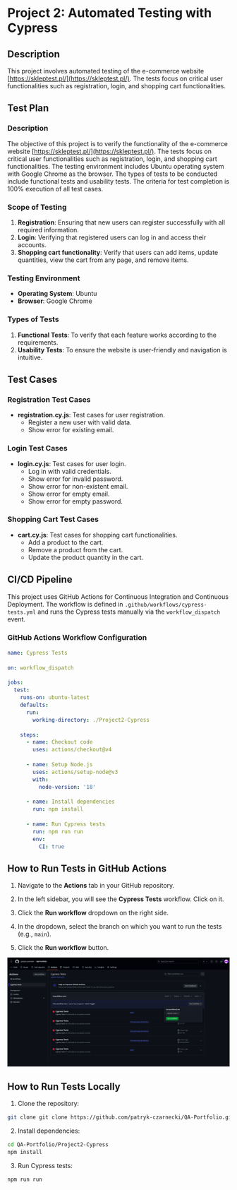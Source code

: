 # Project 2: Automated Testing with Cypress

## Description
This project involves automated testing of the e-commerce website [https://skleptest.pl/](https://skleptest.pl/). The tests focus on critical user functionalities such as registration, login, and shopping cart functionalities.

## Test Plan

### Description
The objective of this project is to verify the functionality of the e-commerce website [https://skleptest.pl/](https://skleptest.pl/). The tests focus on critical user functionalities such as registration, login, and shopping cart functionalities. The testing environment includes Ubuntu operating system with Google Chrome as the browser. The types of tests to be conducted include functional tests and usability tests. The criteria for test completion is 100% execution of all test cases.

### Scope of Testing

1. **Registration**: Ensuring that new users can register successfully with all required information.
2. **Login**: Verifying that registered users can log in and access their accounts.
3. **Shopping cart functionality**: Verify that users can add items, update quantities, view the cart from any page, and remove items.

### Testing Environment

- **Operating System**: Ubuntu
- **Browser**: Google Chrome

### Types of Tests

1. **Functional Tests**: To verify that each feature works according to the requirements.
2. **Usability Tests**: To ensure the website is user-friendly and navigation is intuitive.

## Test Cases

### Registration Test Cases
- **registration.cy.js**: Test cases for user registration.
  - Register a new user with valid data.
  - Show error for existing email.

### Login Test Cases
- **login.cy.js**: Test cases for user login.
  - Log in with valid credentials.
  - Show error for invalid password.
  - Show error for non-existent email.
  - Show error for empty email.
  - Show error for empty password.

### Shopping Cart Test Cases
- **cart.cy.js**: Test cases for shopping cart functionalities.
  - Add a product to the cart.
  - Remove a product from the cart.
  - Update the product quantity in the cart.

## CI/CD Pipeline

This project uses GitHub Actions for Continuous Integration and Continuous Deployment. The workflow is defined in `.github/workflows/cypress-tests.yml` and runs the Cypress tests manually via the `workflow_dispatch` event.

### GitHub Actions Workflow Configuration
```yaml
name: Cypress Tests

on: workflow_dispatch
  
jobs:
  test:
    runs-on: ubuntu-latest
    defaults:  
      run:
        working-directory: ./Project2-Cypress

    steps:
      - name: Checkout code
        uses: actions/checkout@v4

      - name: Setup Node.js
        uses: actions/setup-node@v3
        with:
          node-version: '18'

      - name: Install dependencies
        run: npm install

      - name: Run Cypress tests
        run: npm run run
        env:
          CI: true
```

## How to Run Tests in GitHub Actions

1. Navigate to the **Actions** tab in your GitHub repository.

2. In the left sidebar, you will see the **Cypress Tests** workflow. Click on it.

3. Click the **Run workflow** dropdown on the right side.

4. In the dropdown, select the branch on which you want to run the tests (e.g., `main`).

5. Click the **Run workflow** button.

![Run GitHub Actions](../screenshots//github_actions_run.png)

## How to Run Tests Locally

1. Clone the repository:

```bash
git clone git clone https://github.com/patryk-czarnecki/QA-Portfolio.git
```
2. Install dependencies:

```bash
cd QA-Portfolio/Project2-Cypress
npm install
```
3. Run Cypress tests:
```bash
npm run run
```
